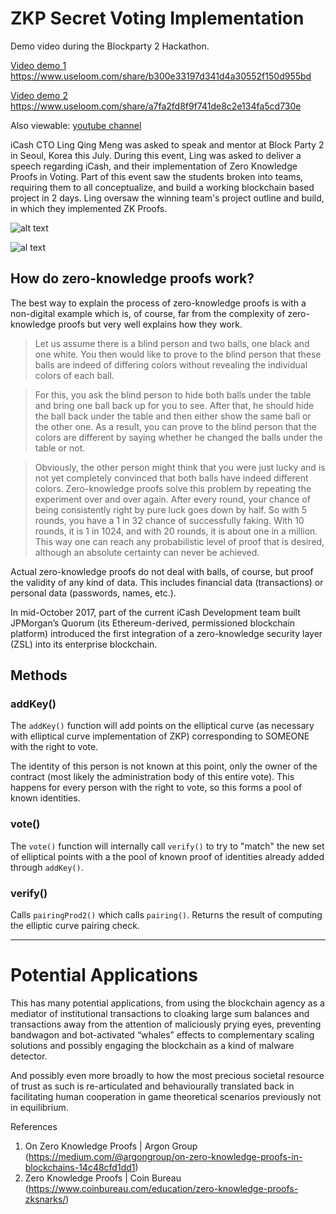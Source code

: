 # ZKP Secret Voting Implementation

Demo video during the Blockparty 2 Hackathon.  

[Video demo 1](https://www.useloom.com/share/b300e33197d341d4a30552f150d955bd)    
https://www.useloom.com/share/b300e33197d341d4a30552f150d955bd
  
[Video demo 2](https://www.useloom.com/share/a7fa2fd8f9f741de8c2e134fa5cd730e)  
https://www.useloom.com/share/a7fa2fd8f9f741de8c2e134fa5cd730e    
  
Also viewable: [youtube channel](https://youtu.be/PGgE1TQl9Kk)  
  
iCash CTO Ling Qing Meng was asked to speak and mentor at Block Party 2 in Seoul, Korea this July. During this event, Ling was asked to deliver a speech regarding iCash, and their implementation of Zero Knowledge Proofs in Voting. Part of this event saw the students broken into teams, requiring them to all conceptualize, and build a working blockchain based project in 2 days. Ling oversaw the winning team's project outline and build, in which they implemented ZK Proofs. 

![alt text](https://i.imgur.com/doxOtL3.jpg) 

![al text](https://i.imgur.com/2tcOAql.jpg)


## How do zero-knowledge proofs work?
The best way to explain the process of zero-knowledge proofs is with a non-digital example which is, of course, far from the complexity of zero-knowledge proofs but very well explains how they work.

> Let us assume there is a blind person and two balls, one black and one white. You then would like to prove to the blind person that these balls are indeed of differing colors without revealing the individual colors of each ball.


> For this, you ask the blind person to hide both balls under the table and bring one ball back up for you to see. After that, he should hide the ball back under the table and then either show the same ball or the other one. As a result, you can prove to the blind person that the colors are different by saying whether he changed the balls under the table or not.

> Obviously, the other person might think that you were just lucky and is not yet completely convinced that both balls have indeed different colors. Zero-knowledge proofs solve this problem by repeating the experiment over and over again. After every round, your chance of being consistently right by pure luck goes down by half. So with 5 rounds, you have a 1 in 32 chance of successfully faking. With 10 rounds, it is 1 in 1024, and with 20 rounds, it is about one in a million. This way one can reach any probabilistic level of proof that is desired, although an absolute certainty can never be achieved.

Actual zero-knowledge proofs do not deal with balls, of course, but proof the validity of any kind of data. This includes financial data (transactions) or personal data (passwords, names, etc.).

In mid-October 2017, part of the current iCash Development team built JPMorgan’s Quorum (its Ethereum-derived, permissioned blockchain platform) introduced the first integration of a zero-knowledge security layer (ZSL) into its enterprise blockchain.

## Methods

### addKey() 

The `addKey()` function will add points on the elliptical curve (as necessary with elliptical curve implementation of ZKP) corresponding to SOMEONE with the right to vote.  
  
The identity of this person is not known at this point, only the owner of the contract (most likely the administration body of this entire vote). This happens for every person with the right to vote, so this forms a pool of known identities.  
  
### vote()  

The `vote()` function will internally call `verify()` to try to "match" the new set of elliptical points with a the pool of known proof of identities already added through `addKey()`.   

### verify()

Calls `pairingProd2()` which calls `pairing()`. Returns the result of computing the elliptic curve pairing check.  

---


# Potential Applications

This has many potential applications, from using the blockchain agency as a mediator of institutional transactions to cloaking large sum balances and transactions away from the attention of maliciously prying eyes, preventing bandwagon and bot-activated “whales” effects to complementary scaling solutions and possibly engaging the blockchain as a kind of malware detector.

And possibly even more broadly to how the most precious societal resource of trust as such is re-articulated and behaviourally translated back in facilitating human cooperation in game theoretical scenarios previously not in equilibrium.


References
1. On Zero Knowledge Proofs | Argon Group (https://medium.com/@argongroup/on-zero-knowledge-proofs-in-blockchains-14c48cfd1dd1) 
2. Zero Knowledge Proofs | Coin Bureau (https://www.coinbureau.com/education/zero-knowledge-proofs-zksnarks/)
